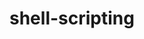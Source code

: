# shell-scripting
<!-- 

to know supported shells in your OS - cat /etc/shells
to know the os - cat /etc/os-release
to know the default bash - echo $0
for location - which bash
to show the name of the machine - hostname
to clear screen - ctrl l  

-->

